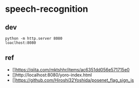 # speech-recognition

## dev
```
python -m http.server 8080
loaclhost:8080
```

## ref
- []https://qiita.com/mktshhr/items/ac6351dd056e571715e0
- []http://localhost:8080/yoro-index.html
- []https://github.com/Hiroshi32Yoshida/posenet_flag_sign_js
